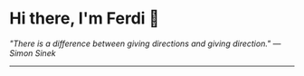 <h1>Hi there, I'm Ferdi 👋</h1>

<p><em>
  "There is a difference between giving directions and giving direction." — Simon Sinek
</em></p>

---
